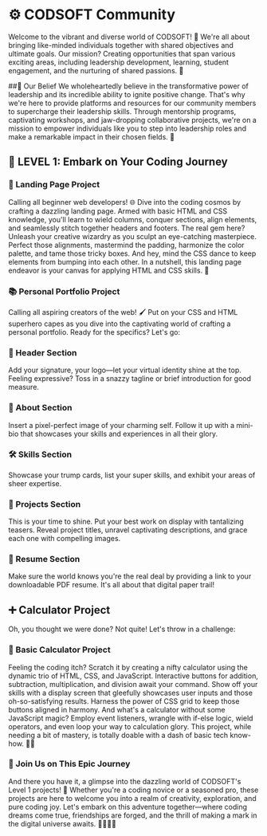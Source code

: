 
# ⚙️ CODSOFT Community
Welcome to the vibrant and diverse world of CODSOFT! 🌈 We're all about bringing like-minded individuals together with shared objectives and ultimate goals. Our mission? Creating opportunities that span various exciting areas, including leadership development, learning, student engagement, and the nurturing of shared passions. 🚀

##🌟 Our Belief
We wholeheartedly believe in the transformative power of leadership and its incredible ability to ignite positive change. That's why we're here to provide platforms and resources for our community members to supercharge their leadership skills. Through mentorship programs, captivating workshops, and jaw-dropping collaborative projects, we're on a mission to empower individuals like you to step into leadership roles and make a remarkable impact in their chosen fields. 💪

## 🚀 LEVEL 1: Embark on Your Coding Journey
### 🚀 Landing Page Project 
Calling all beginner web developers! 🌐 Dive into the coding cosmos by crafting a dazzling landing page. Armed with basic HTML and CSS knowledge, you'll learn to wield columns, conquer sections, align elements, and seamlessly stitch together headers and footers. The real gem here? Unleash your creative wizardry as you sculpt an eye-catching masterpiece. Perfect those alignments, mastermind the padding, harmonize the color palette, and tame those tricky boxes. And hey, mind the CSS dance to keep elements from bumping into each other. In a nutshell, this landing page endeavor is your canvas for applying HTML and CSS skills. 🎨

### 📚 Personal Portfolio Project 
Calling all aspiring creators of the web! 🖌️ Put on your CSS and HTML superhero capes as you dive into the captivating world of crafting a personal portfolio. Ready for the specifics? Let's go:

### 💼 Header Section
Add your signature, your logo—let your virtual identity shine at the top. Feeling expressive? Toss in a snazzy tagline or brief introduction for good measure.

### 📸 About Section
Insert a pixel-perfect image of your charming self. Follow it up with a mini-bio that showcases your skills and experiences in all their glory.

### 🛠️ Skills Section
Showcase your trump cards, list your super skills, and exhibit your areas of sheer expertise.

### 🚀 Projects Section
This is your time to shine. Put your best work on display with tantalizing teasers. Reveal project titles, unravel captivating descriptions, and grace each one with compelling images.

### 📄 Resume Section
Make sure the world knows you're the real deal by providing a link to your downloadable PDF resume. It's all about that digital paper trail!

## ➕ Calculator Project
Oh, you thought we were done? Not quite! Let's throw in a challenge:

### 🧮 Basic Calculator Project 
Feeling the coding itch? Scratch it by creating a nifty calculator using the dynamic trio of HTML, CSS, and JavaScript. Interactive buttons for addition, subtraction, multiplication, and division await your command. Show off your skills with a display screen that gleefully showcases user inputs and those oh-so-satisfying results. Harness the power of CSS grid to keep those buttons aligned in harmony. And what's a calculator without some JavaScript magic? Employ event listeners, wrangle with if-else logic, wield operators, and even loop your way to calculation glory. This project, while needing a bit of mastery, is totally doable with a dash of basic tech know-how. 🎩🔮

### 🌟 Join Us on This Epic Journey
And there you have it, a glimpse into the dazzling world of CODSOFT's Level 1 projects! 🌠 Whether you're a coding novice or a seasoned pro, these projects are here to welcome you into a realm of creativity, exploration, and pure coding joy. Let's embark on this adventure together—where coding dreams come true, friendships are forged, and the thrill of making a mark in the digital universe awaits. 👩‍💻👨‍💻
